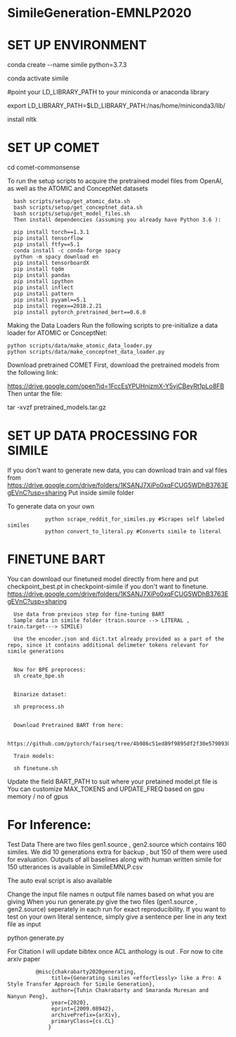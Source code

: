 # SimileGeneration-EMNLP2020

SET UP ENVIRONMENT
=======================
conda create --name simile python=3.7.3

conda activate simile

#point your LD_LIBRARY_PATH to your miniconda or anaconda library

export LD_LIBRARY_PATH=$LD_LIBRARY_PATH:/nas/home/miniconda3/lib/


install nltk

SET UP COMET
=======================

cd comet-commonsense

To run the setup scripts to acquire the pretrained model files from OpenAI, as well as the ATOMIC and ConceptNet datasets

      bash scripts/setup/get_atomic_data.sh
      bash scripts/setup/get_conceptnet_data.sh
      bash scripts/setup/get_model_files.sh
      Then install dependencies (assuming you already have Python 3.6 ):

      pip install torch==1.3.1
      pip install tensorflow
      pip install ftfy==5.1
      conda install -c conda-forge spacy
      python -m spacy download en
      pip install tensorboardX
      pip install tqdm
      pip install pandas
      pip install ipython
      pip install inflect
      pip install pattern
      pip install pyyaml==5.1
      pip install regex==2018.2.21
      pip install pytorch_pretrained_bert==0.6.0

Making the Data Loaders
Run the following scripts to pre-initialize a data loader for ATOMIC or ConceptNet:

    python scripts/data/make_atomic_data_loader.py
    python scripts/data/make_conceptnet_data_loader.py
Download pretrained COMET
First, download the pretrained models from the following link:

https://drive.google.com/open?id=1FccEsYPUHnjzmX-Y5vjCBeyRt1pLo8FB
Then untar the file:

tar -xvzf pretrained_models.tar.gz

SET UP DATA PROCESSING FOR SIMILE
==================================
If you don't want to generate new data, you can download train and val files from
https://drive.google.com/drive/folders/1KSANJ7XiPo0xqFCUG5WDhB3763EgEVnC?usp=sharing
Put inside simile folder

To generate data on your own
```
            python scrape_reddit_for_similes.py #Scrapes self labeled similes
            python convert_to_literal.py #Converts simile to literal
 ```           



FINETUNE BART
==================================
You can download our finetuned model directly from here and put checkpoint_best.pt in checkpoint-simile if you don't want to finetune.
https://drive.google.com/drive/folders/1KSANJ7XiPo0xqFCUG5WDhB3763EgEVnC?usp=sharing


      Use data from previous step for fine-tuning BART
      Sample data in simile folder (train.source --> LITERAL , train.target---> SIMILE)

      Use the encoder.json and dict.txt already provided as a part of the repo, since it contains additional delimeter tokens relevant for simile generations


      Now for BPE preprocess:
      sh create_bpe.sh


      Binarize dataset:

      sh preprocess.sh


      Download Pretrained BART from here:

      https://github.com/pytorch/fairseq/tree/4b986c51ed89f9895df2f30e57909301b4a4f19b/examples/bart

      Train models:

      sh finetune.sh

Update the field BART_PATH to suit where your pretained model.pt file is You can customize MAX_TOKENS and UPDATE_FREQ based on gpu memory / no of gpus



For Inference:
==================================


Test Data
There are two files gen1.source , gen2.source which contains 160 similes. We did 10 generations extra for backup , but 150 of them were used for evaluation.
Outputs of all baselines along with human written simile for 150 utterances is available in SimileEMNLP.csv 


The auto eval script is also available

Change the input file names n output file names based on what you are giving
When you run generate.py give the two files (gen1.source , gen2.source)  seperately in each run for exact reproducibility.
If you want to test on your own literal sentence, simply give a sentence per line in any text file as input

python generate.py




For Citation I will update bibtex once ACL anthology is out . For now to cite arxiv paper
 
 
 
          
             @misc{chakrabarty2020generating,
                  title={Generating similes <effortlessly> like a Pro: A Style Transfer Approach for Simile Generation},
                  author={Tuhin Chakrabarty and Smaranda Muresan and Nanyun Peng},
                  year={2020},
                  eprint={2009.08942},
                  archivePrefix={arXiv},
                  primaryClass={cs.CL}
                 }
             
